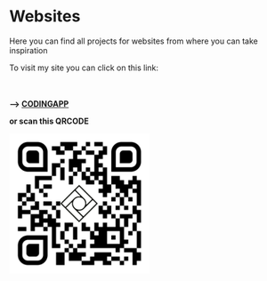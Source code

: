 # Websites
<p>Here you can find all projects for websites from where you can take inspiration

To visit my site you can click on this link:</p>
<br>
<br>
<strong>--> <strong><a href="https://codingapp.net/"><strong>CODINGAPP<strong></a>
<br>
<p>or scan this QRCODE</p>
<img src="images/QRCode/qr-code.png" style="width: 50%;">


